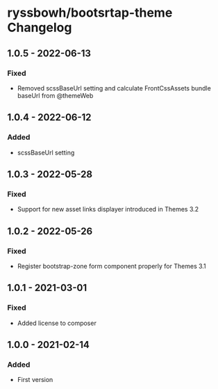 # ryssbowh/bootsrtap-theme Changelog

## 1.0.5 - 2022-06-13
### Fixed
- Removed scssBaseUrl setting and calculate FrontCssAssets bundle baseUrl from @themeWeb

## 1.0.4 - 2022-06-12
### Added
- scssBaseUrl setting

## 1.0.3 - 2022-05-28
### Fixed
- Support for new asset links displayer introduced in Themes 3.2

## 1.0.2 - 2022-05-26
### Fixed
- Register bootstrap-zone form component properly for Themes 3.1

## 1.0.1 - 2021-03-01
### Fixed
- Added license to composer

## 1.0.0 - 2021-02-14
### Added
- First version
